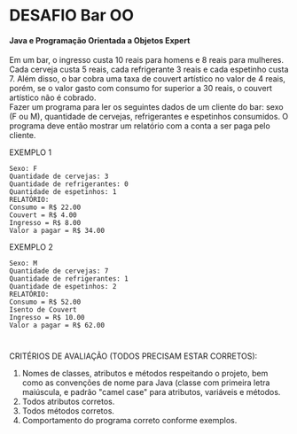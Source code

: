 # DESAFIO Bar OO
#### Java e Programação Orientada a Objetos Expert 

Em um bar, o ingresso custa 10 reais para homens e 8 reais para mulheres.</br>
Cada cerveja custa 5 reais, cada refrigerante 3 reais e cada espetinho custa 7. Além disso, o bar cobra uma taxa de couvert artístico no valor de 4 reais, porém, se o valor gasto com consumo for superior a 30 reais, o couvert artístico não é cobrado. </br>
Fazer um programa para ler os seguintes dados de um cliente do bar: sexo (F ou M), quantidade de cervejas, refrigerantes e espetinhos consumidos. O programa deve então mostrar um relatório com a conta a ser paga pelo cliente.

EXEMPLO 1
```
Sexo: F
Quantidade de cervejas: 3
Quantidade de refrigerantes: 0
Quantidade de espetinhos: 1
RELATÓRIO:
Consumo = R$ 22.00
Couvert = R$ 4.00
Ingresso = R$ 8.00
Valor a pagar = R$ 34.00
```

EXEMPLO 2
```
Sexo: M
Quantidade de cervejas: 7
Quantidade de refrigerantes: 1
Quantidade de espetinhos: 2
RELATÓRIO:
Consumo = R$ 52.00
Isento de Couvert
Ingresso = R$ 10.00
Valor a pagar = R$ 62.00
```

#
CRITÉRIOS DE AVALIAÇÃO (TODOS PRECISAM ESTAR CORRETOS):
1) Nomes de classes, atributos e métodos respeitando o projeto, bem como as convenções de nome para Java (classe com primeira letra maiúscula, e padrão "camel case" para atributos, variáveis e métodos.
2) Todos atributos corretos.
3) Todos métodos corretos.
4) Comportamento do programa correto conforme exemplos.
